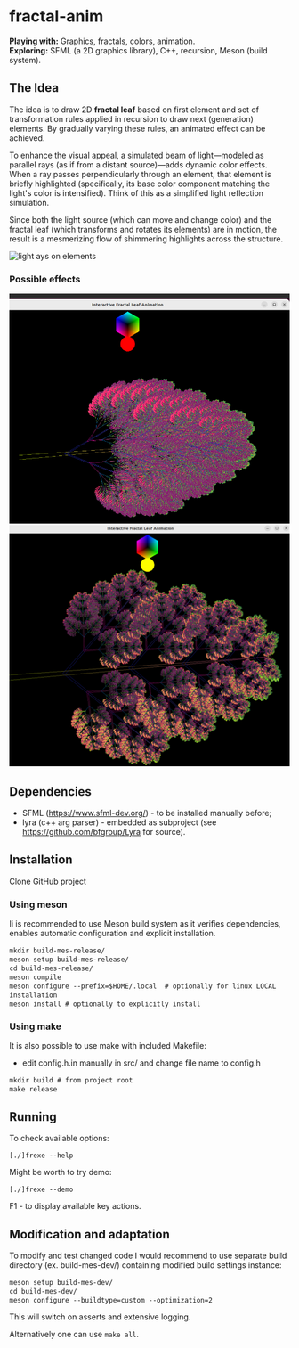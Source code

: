 # fractal-anim

**Playing with:** Graphics, fractals, colors, animation.  
**Exploring:** SFML (a 2D graphics library), C++, recursion, Meson (build system).  

## The Idea  
The idea is to draw 2D **fractal leaf** based on first element and set of transformation rules
applied in recursion to draw next (generation) elements.
By gradually varying these rules, an animated effect can be achieved.  

To enhance the visual appeal, a simulated beam of light—modeled as parallel rays (as if from a distant source)—adds dynamic color effects. When a ray passes perpendicularly through an element, that element is briefly highlighted (specifically, its base color component matching the light's color is intensified). 
Think of this as a simplified light reflection simulation.  

Since both the light source (which can move and change color) and the fractal leaf (which transforms and rotates its elements) are in motion, the result is a mesmerizing flow of shimmering highlights across the structure.  

![light ays on elements](doc/fractal_perp.png.png "Perpendicular Rays")

### Possible effects
![fractal leaf example](doc/fractal_ex2.png "Fractal Leaf example")
![fractal leaf example](doc/fractal_ex3.png "Fractal Leaf example")
## Dependencies
- SFML (https://www.sfml-dev.org/) - to be installed manually before;
- lyra (c++ arg parser) - embedded as subproject (see https://github.com/bfgroup/Lyra for source).
## Installation
Clone GitHub project
### Using meson
Ii is recommended to use Meson build system as it verifies dependencies,
enables automatic configuration and explicit installation.
``` shell
mkdir build-mes-release/
meson setup build-mes-release/
cd build-mes-release/
meson compile
meson configure --prefix=$HOME/.local  # optionally for linux LOCAL installation
meson install # optionally to explicitly install
```
### Using make
It is also possible to use make with included Makefile:
- edit config.h.in manually in src/ and change file name to config.h
``` shell
mkdir build # from project root
make release
```
## Running
To check available options:
``` shell
[./]frexe --help
```
Might be worth to try demo:
``` shell
[./]frexe --demo
```
F1 - to display available key actions.
## Modification and adaptation
To modify and test changed code I would recommend to
use separate build directory (ex. build-mes-dev/) containing modified build settings instance:
``` shell
meson setup build-mes-dev/
cd build-mes-dev/
meson configure --buildtype=custom --optimization=2
```
This will switch on asserts and extensive logging.

Alternatively one can use 
`make all`.
